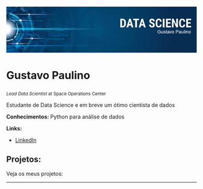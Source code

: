 
<p align="center">
  <img src="banner.png" >
</p>

# Gustavo Paulino
<sub>*Lead Data Scientist* at Space Operations Center</sub>

Estudante de Data Science e em breve um ótimo cientista de dados 

**Conhecimentos:** Python para análise de dados

**Links:**
* [LinkedIn](https://www.linkedin.com/in/gustavo-paulino-8597a1184/)



## Projetos:
Veja os meus projetos:


---





